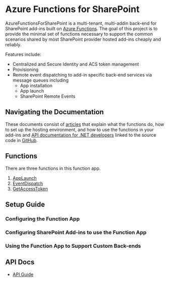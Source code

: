 # Azure Functions for SharePoint
AzureFunctionsForSharePoint is a multi-tenant, multi-addin back-end for SharePoint add-ins built on [Azure Functions](https://azure.microsoft.com/en-us/services/functions/). The goal of this project is to provide the minimal set of functions necessary to support the common scenarios shared by most SharePoint provider hosted add-ins cheaply and reliably.

Features include:
* Centralized and Secure Identity and ACS token management
* Provisioning
* Remote event dispatching to add-in specific back-end services via message queues including
  * App installation
  * App launch
  * SharePoint Remote Events

## Navigating the Documentation
These documents consist of [articles](articles/intro.html) that explain what the functions do, how to set up the hosting environment, and how to use the functions in your add-ins and [API documentation for .NET developers](api/index.html) linked to the source code in [GitHub](https://github.com/InstantQuick/AzureFunctionsForSharePoint).

## Functions
There are three functions in this function app.
  
1. [AppLaunch](articles/AppLaunch.html)
2. [EventDispatch](articles/EventDispatch.html)
3. [GetAccessToken](articles/GetAccessToken.html)

## Setup Guide
### Configuring the Function App
### Configuring SharePoint Add-ins to use the Function App
### Using the Function App to Support Custom Back-ends

## API Docs
* [API Guide](api/index.md)
